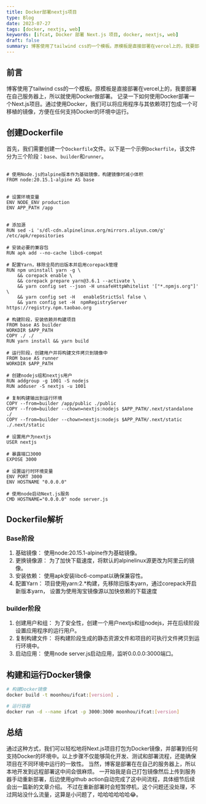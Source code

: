 ```yaml
---
title: Docker部署nextjs项目
type: Blog
date: 2023-07-27
tags: [docker, nextjs, web]
keywords: [ifcat, Docker 部署 Next.js 项目, docker, nextjs, web]
draft: false
summary: 博客使用了tailwind css的一个模板。原模板是直接部署在vercel上的，我要部署在自己服务器上，所以就使用Docker做部署。记录一下如何使用Docker部署一个Next.js项目。通过使用Docker，我们可以将应用程序与其依赖项打包成一个可移植的镜像，方便在任何支持Docker的环境中运行。
---
```

## 前言

博客使用了tailwind css的一个模板。原模板是直接部署在vercel上的，我要部署在自己服务器上，所以就使用Docker做部署。
记录一下如何使用Docker部署一个Next.js项目。通过使用Docker，我们可以将应用程序与其依赖项打包成一个可移植的镜像，方便在任何支持Docker的环境中运行。

<TOCInline toc={props.toc} exclude="Overview" toHeading={2} />

## 创建Dockerfile

首先，我们需要创建一个`Dockerfile`文件。以下是一个示例`Dockerfile`，该文件分为三个阶段：`base`、`builder`和`runner`。

```Dockerfile:Dockerfile

# 使用Node.js的alpine版本作为基础镜像，构建镜像时减小体积
FROM node:20.15.1-alpine AS base


# 设置环境变量
ENV NODE_ENV production
ENV APP_PATH /app


# 添加源
RUN sed -i 's/dl-cdn.alpinelinux.org/mirrors.aliyun.com/g' /etc/apk/repositories

# 安装必要的兼容包
RUN apk add --no-cache libc6-compat

# 配置Yarn，移除全局的旧版本并启用corepack管理
RUN npm uninstall yarn -g \
    && corepack enable \
    && corepack prepare yarn@3.6.1 --activate \
    && yarn config set --json -H unsafeHttpWhitelist '["*.npmjs.org"]'  \
    && yarn config set -H   enableStrictSsl false \
    && yarn config set -H  npmRegistryServer https://registry.npm.taobao.org

# 构建阶段，安装依赖并构建项目
FROM base AS builder
WORKDIR $APP_PATH
COPY ./ ./
RUN yarn install && yarn build

# 运行阶段，创建用户并将构建文件拷贝到镜像中
FROM base AS runner
WORKDIR $APP_PATH

# 创建nodejs组和nextjs用户
RUN addgroup -g 1001 -S nodejs
RUN adduser -S nextjs -u 1001

# 复制构建输出到运行环境
COPY --from=builder /app/public ./public
COPY --from=builder --chown=nextjs:nodejs $APP_PATH/.next/standalone ./
COPY --from=builder --chown=nextjs:nodejs $APP_PATH/.next/static ./.next/static

# 设置用户为nextjs
USER nextjs

# 暴露端口3000
EXPOSE 3000

# 设置运行时环境变量
ENV PORT 3000
ENV HOSTNAME "0.0.0.0"

# 使用node启动Next.js服务
CMD HOSTNAME="0.0.0.0" node server.js
```

## Dockerfile解析

### Base阶段

1. 基础镜像： 使用node:20.15.1-alpine作为基础镜像。
2. 更换镜像源： 为了加快下载速度，将默认的alpinelinux源更改为阿里云的镜像。
3. 安装依赖： 使用apk安装libc6-compat以确保兼容性。
4. 配置Yarn： 项目使用yarn:2.\*构建，先移除旧版本yarn，通过corepack开启新版本yarn， 设置为使用淘宝镜像源以加快依赖的下载速度

### builder阶段

1. 创建用户和组： 为了安全性，创建一个用户nextjs和组nodejs，并在后续阶段设置应用程序的运行用户。
2. 复制构建文件： 将构建阶段生成的静态资源文件和项目的可执行文件拷贝到运行环境中。
3. 启动应用： 使用node server.js启动应用，监听0.0.0.0:3000端口。

## 构建和运行Docker镜像

```bash
# 构建Docker镜像
docker build -t moonhou/ifcat:[version] .

# 运行容器
docker run -d --name ifcat -p 3000:3000 moonhou/ifcat:[version]
```

## 总结

通过这种方式，我们可以轻松地将Next.js项目打包为Docker镜像，并部署到任何支持Docker的环境中。以上步骤不仅能够简化开发、测试和部署流程，还能确保项目在不同环境中运行的一致性。
当然，博客是部署在在自己的服务器上，所以本地开发到远程部署这中间会很麻烦。
一开始我是自己打包镜像然后上传到服务器手动重新部署，后边使用github action自动完成了这中间流程，具体细节后续会出一篇新的文章介绍。
不过在重新部署时会短暂停机，这个问题还没处理，不过网站没什么流量，这算是小问题了，哈哈哈哈哈哈😂。
